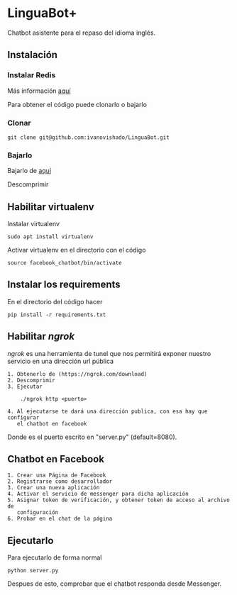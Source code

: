 # LinguaBot+

Chatbot asistente para el repaso del idioma inglés.

## Instalación

### Instalar Redis

Más información
[aquí](https://redis.io/download)

Para obtener el código puede clonarlo o bajarlo

### Clonar

    git clone git@github.com:ivanovishado/LinguaBot.git

### Bajarlo

Bajarlo de
[aquí](https://github.com/ivanovishado/LinguaBot/archive/master.zip)

Descomprimir

## Habilitar virtualenv

Instalar virtualenv

    sudo apt install virtualenv

Activar virtualenv en el directorio con el código

    source facebook_chatbot/bin/activate

## Instalar los requirements

En el directorio del código hacer

    pip install -r requirements.txt

## Habilitar _ngrok_

_ngrok_ es una herramienta de tunel que nos permitirá exponer nuestro servicio
en una dirección url pública

    1. Obtenerlo de (https://ngrok.com/download)
    2. Descomprimir
    3. Ejecutar

        ./ngrok http <puerto>

    4. Al ejecutarse te dará una dirección publica, con esa hay que configurar
       el chatbot en facebook

Donde <puerto> es el puerto escrito en "server.py" (default=8080).

## Chatbot en Facebook

    1. Crear una Página de Facebook
    2. Registrarse como desarrollador
    3. Crear una nueva aplicación
    4. Activar el servicio de messenger para dicha aplicación
    5. Asignar token de verificación, y obtener token de acceso al archivo de
       configuración
    6. Probar en el chat de la página


## Ejecutarlo

Para ejecutarlo de forma normal

    python server.py

Despues de esto, comprobar que el chatbot responda desde Messenger.
